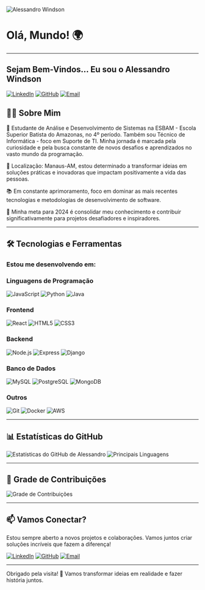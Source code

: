 ![Alessandro Windson](https://github.com/AlessandroWindson/banner.png)

# Olá, Mundo! 🌍 

---

## Sejam Bem-Vindos... Eu sou o Alessandro Windson

[![LinkedIn](https://img.shields.io/badge/LinkedIn-Alessandro%20Windson-blue)](https://www.linkedin.com/in/alessandro-windson-m-martins-41b908133/)
[![GitHub](https://img.shields.io/badge/GitHub-Alessandro%20Windson-lightgrey)](https://github.com/AlessandroWindson)
[![Email](https://img.shields.io/badge/Email-AlessandroWindsonMM@gmail.com-red)](mailto:alessandrowindsonmm@gmail.com)

## 👨‍💻 Sobre Mim

📖 Estudante de Análise e Desenvolvimento de Sistemas na ESBAM - Escola Superior Batista do Amazonas, no 4º período. Também sou Técnico de Informática - foco em Suporte de TI. Minha jornada é marcada pela curiosidade e pela busca constante de novos desafios e aprendizados no vasto mundo da programação.

📍 Localização: Manaus-AM, estou determinado a transformar ideias em soluções práticas e inovadoras que impactam positivamente a vida das pessoas.

📚 Em constante aprimoramento, foco em dominar as mais recentes tecnologias e metodologias de desenvolvimento de software.

🎯 Minha meta para 2024 é consolidar meu conhecimento e contribuir significativamente para projetos desafiadores e inspiradores.

---

## 🛠️ Tecnologias e Ferramentas

### Estou me desenvolvendo em:

### Linguagens de Programação

![JavaScript](https://img.shields.io/badge/-JavaScript-F7DF1E?logo=javascript&logoColor=000)
![Python](https://img.shields.io/badge/-Python-3776AB?logo=python&logoColor=fff)
![Java](https://img.shields.io/badge/-Java-007396?logo=java&logoColor=fff)

### Frontend

![React](https://img.shields.io/badge/-React-61DAFB?logo=react&logoColor=000)
![HTML5](https://img.shields.io/badge/-HTML5-E34F26?logo=html5&logoColor=fff)
![CSS3](https://img.shields.io/badge/-CSS3-1572B6?logo=css3&logoColor=fff)

### Backend

![Node.js](https://img.shields.io/badge/-Node.js-339933?logo=node.js&logoColor=fff)
![Express](https://img.shields.io/badge/-Express-000000?logo=express&logoColor=fff)
![Django](https://img.shields.io/badge/-Django-092E20?logo=django&logoColor=fff)

### Banco de Dados

![MySQL](https://img.shields.io/badge/-MySQL-4479A1?logo=mysql&logoColor=fff)
![PostgreSQL](https://img.shields.io/badge/-PostgreSQL-336791?logo=postgresql&logoColor=fff)
![MongoDB](https://img.shields.io/badge/-MongoDB-47A248?logo=mongodb&logoColor=fff)

### Outros

![Git](https://img.shields.io/badge/-Git-F05032?logo=git&logoColor=fff)
![Docker](https://img.shields.io/badge/-Docker-2496ED?logo=docker&logoColor=fff)
![AWS](https://img.shields.io/badge/-AWS-232F3E?logo=amazon-aws&logoColor=fff)

---

## 📊 Estatísticas do GitHub

![Estatísticas do GitHub de Alessandro](https://github-readme-stats.vercel.app/api?username=AlessandroWindson&show_icons=true&theme=radical)
![Principais Linguagens](https://github-readme-stats.vercel.app/api/top-langs/?username=AlessandroWindson&layout=compact&theme=radical)

---

## 🐍 Grade de Contribuições

![Grade de Contribuições](https://github.com/AlessandroWindson/AlessandroWindson/blob/output/github-contribution-grid-snake.svg)

---

## 📫 Vamos Conectar?

Estou sempre aberto a novos projetos e colaborações. Vamos juntos criar soluções incríveis que fazem a diferença!

[![LinkedIn](https://img.shields.io/badge/LinkedIn-Alessandro%20Windson-blue)](https://www.linkedin.com/in/alessandro-windson-m-martins-41b908133/)
[![GitHub](https://img.shields.io/badge/GitHub-Alessandro%20Windson-lightgrey)](https://github.com/AlessandroWindson)
[![Email](https://img.shields.io/badge/Email-AlessandroWindsonMM@gmail.com-red)](mailto:alessandrowindsonmm@gmail.com)

---

Obrigado pela visita! 🤝 Vamos transformar ideias em realidade e fazer história juntos.
